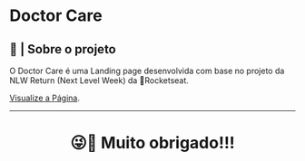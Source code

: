 # Doctor Care
 

## 📃 | Sobre o projeto

O Doctor Care é uma Landing page desenvolvida com base no projeto da NLW Return (Next Level Week) da 🚀Rocketseat.

[Visualize a Página](https://neemias-renan.github.io/doctorcare).

<hr>
<div align='center'>
  <h1>😜🤙 Muito obrigado!!!</h1>
</div>

